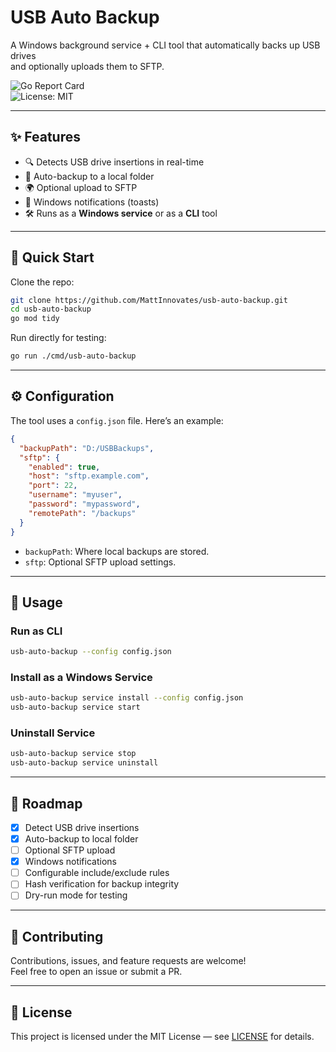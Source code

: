 # USB Auto Backup  

A Windows background service + CLI tool that automatically backs up USB drives  
and optionally uploads them to SFTP.  

![Go Report Card](https://goreportcard.com/badge/github.com/MattInnovates/usb-auto-backup)  
![License: MIT](https://img.shields.io/badge/License-MIT-blue.svg)  

---

## ✨ Features  

- 🔍 Detects USB drive insertions in real-time  
- 📂 Auto-backup to a local folder  
- 🌍 Optional upload to SFTP  
- 🔔 Windows notifications (toasts)  
- 🛠 Runs as a **Windows service** or as a **CLI** tool  

---

## 🚀 Quick Start  

Clone the repo:  

```bash
git clone https://github.com/MattInnovates/usb-auto-backup.git
cd usb-auto-backup
go mod tidy
```

Run directly for testing:  

```bash
go run ./cmd/usb-auto-backup
```

---

## ⚙️ Configuration  

The tool uses a `config.json` file. Here’s an example:  

```json
{
  "backupPath": "D:/USBBackups",
  "sftp": {
    "enabled": true,
    "host": "sftp.example.com",
    "port": 22,
    "username": "myuser",
    "password": "mypassword",
    "remotePath": "/backups"
  }
}
```

- `backupPath`: Where local backups are stored.  
- `sftp`: Optional SFTP upload settings.  

---

## 📖 Usage  

### Run as CLI  

```bash
usb-auto-backup --config config.json
```

### Install as a Windows Service  

```bash
usb-auto-backup service install --config config.json
usb-auto-backup service start
```

### Uninstall Service  

```bash
usb-auto-backup service stop
usb-auto-backup service uninstall
```

---

## 🧭 Roadmap  

- [x] Detect USB drive insertions  
- [x] Auto-backup to local folder  
- [ ] Optional SFTP upload  
- [x] Windows notifications  
- [ ] Configurable include/exclude rules  
- [ ] Hash verification for backup integrity  
- [ ] Dry-run mode for testing  

---

## 🤝 Contributing  

Contributions, issues, and feature requests are welcome!  
Feel free to open an issue or submit a PR.  

---

## 📜 License  

This project is licensed under the MIT License — see [LICENSE](LICENSE) for details.  
